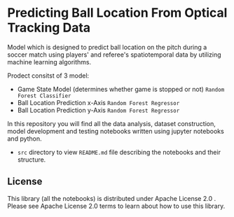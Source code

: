 # Predicting Ball Location From Optical Tracking Data

Model which is designed to predict ball location on the pitch during a soccer match using players' and referee's spatiotemporal data by utilizing machine learning algorithms.

Prodect consitst of 3 model:
* Game State Model (determines whether game is stopped or not) `Random Forest Classifier`
* Ball Location Prediction x-Axis `Random Forest Regressor`
* Ball Location Prediction y-Axis `Random Forest Regressor`



In this repository you will find all the data analysis, dataset construction, model development and testing notebooks written using jupyter notebooks and python.

* `src` directory to view `README.md` file describing the notebooks and their structure.

## License
This library (all the notebooks) is distributed under Apache License 2.0 . Please see Apache License 2.0 terms to learn about how to use this library.
